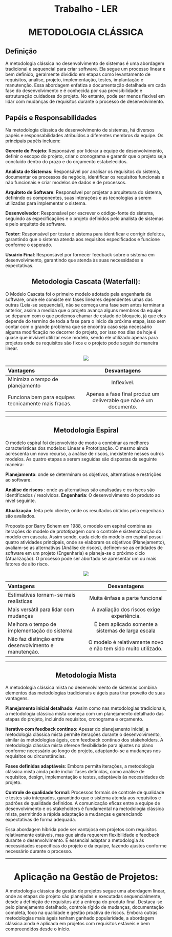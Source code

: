 # <center> Trabalho - LER </center>
# <center> METODOLOGIA CLÁSSICA </center>
## Definição 

  A metodologia clássica no desenvolvimento de sistemas é uma abordagem tradicional e sequencial para criar software. Ela segue um processo linear e bem definido, geralmente dividido em etapas como levantamento de requisitos, análise, projeto, implementação, testes, implantação e manutenção. Essa abordagem enfatiza a documentação detalhada em cada fase do desenvolvimento e é conhecida por sua previsibilidade e estruturação cuidadosa do projeto. No entanto, pode ser menos flexível em lidar com mudanças de requisitos durante o processo de desenvolvimento.

## Papéis e Responsabilidades

 Na metodologia clássica de desenvolvimento de sistemas, há diversos papéis e responsabilidades atribuídos a diferentes membros da equipe. Os principais papéis incluem:

**Gerente de Projeto**: Responsável por liderar a equipe de desenvolvimento, definir o escopo do projeto, criar o cronograma e garantir que o projeto seja concluído dentro do prazo e do orçamento estabelecidos.

**Analista de Sistemas**: Responsável por analisar os requisitos do sistema, documentar os processos de negócio, identificar os requisitos funcionais e não funcionais e criar modelos de dados e de processos.

**Arquiteto de Software**: Responsável por projetar a arquitetura do sistema, definindo os componentes, suas interações e as tecnologias a serem utilizadas para implementar o sistema.

**Desenvolvedor**: Responsável por escrever o código-fonte do sistema, seguindo as especificações e o projeto definidos pelo analista de sistemas e pelo arquiteto de software.

**Tester**: Responsável por testar o sistema para identificar e corrigir defeitos, garantindo que o sistema atenda aos requisitos especificados e funcione conforme o esperado.

**Usuário Final**: Responsável por fornecer feedback sobre o sistema em desenvolvimento, garantindo que atenda às suas necessidades e expectativas.

## <center> Metodologia Cascata (Waterfall):</center>

O Modelo Cascata foi o primeiro modelo adotado pela engenharia de software, onde ele consiste em fases lineares dependentes umas das outras (Leia-se sequencial), não se começa uma fase sem antes terminar a anterior, assim a medida que o projeto avança alguns membros da equipe se deparam com o que podemos chamar de estado de bloqueio, já que eles depende do termino de toda a fase para o inicio da próxima etapa, isso sem contar com o grande problema que se encontra caso seja necessário alguma modificação no decorrer do projeto, por isso nos dias de hoje é quase que inviável utilizar esse modelo, sendo ele utilizado apenas para projetos onde os requisitos são fixos e o projeto pode seguir de maneira linear.

<div align="center">
<img src = https://2.bp.blogspot.com/-e2uSJsjYyrE/UYjt7Q43BlI/AAAAAAAAAAc/S167c3aNIk0/s320/modeloemcascata1.jpg>
</div>


| Vantagens | Desvantagens 
| :------------------ | :----------: |
| Minimiza o tempo de planejamento|Inflexível.|
|Funciona bem para equipes tecnicamente mais fracas. |Apenas a fase final produz um deliverable que não é um documento.|

_____________________________________________________________

## <center> Metodologia Espiral </center>
O modelo espiral foi desenvolvido de modo a combinar as melhores características dos modelos: Linear e Prototipação. O mesmo ainda acrescenta um novo recurso, a análise de riscos, inexistente nesses outros modelos. As quatro etapas a serem seguidas são dispostas da seguinte maneira:

**Planejamento**: onde se determinam os objetivos, alternativas e restrições ao software.

**Análise de riscos** : onde as alternativas são analisadas e os riscos são identificados  / resolvidos.
**Engenharia**: O desenvolvimento do produto ao nível seguinte.

**Atualização**: feita pelo cliente, onde os resultados obtidos pela engenharia são avaliados.

Proposto por Barry Bohem em 1988, o modelo em espiral combina as iterações do modelo de prototipagem com o controle e sistematização do modelo em cascata. Assim sendo, cada ciclo do modelo em espiral possui quatro atividades principais, onde se elaboram os objetivos (Planejamento), avaliam-se as alternativas (Análise de riscos), definem-se as entidades de software em um projeto (Engenharia) e planeja-se o próximo ciclo (Atualização). O processo pode ser abortado se apresentar um ou mais fatores de alto risco.

<div align="center">
<img src = https://1.bp.blogspot.com/-P5FeKl0_y-4/UZTiAH6t4JI/AAAAAAAAACs/ZpDrqqCUl3g/s320/modeloespiral.JPG>
</div>

| Vantagens | Desvantagens 
| :------------------ | :----------: |
| Estimativas tornam-se mais realísticas|Muita ênfase a parte funcional|
|Mais versátil para lidar com mudanças |A avaliação dos riscos exige experiência.|
|Melhora o tempo de implementação do sistema| É bem aplicado somente a sistemas de larga escala|
|Não faz distinção entre desenvolvimento e manutenção.| O modelo é relativamente novo e não tem sido muito utilizado.|

____________________________________________________________

## <center>Metodologia Mista</center>

 A metodologia clássica mista no desenvolvimento de sistemas combina elementos das metodologias tradicionais e ágeis para tirar proveito de suas vantagens.

**Planejamento inicial detalhado**: Assim como nas metodologias tradicionais, a metodologia clássica mista começa com um planejamento detalhado das etapas do projeto, incluindo requisitos, cronograma e orçamento.

**Iterativo com feedback contínuo**: Apesar do planejamento inicial, a metodologia clássica mista permite iterações durante o desenvolvimento, similar às metodologias ágeis, com feedback contínuo dos stakeholders. A metodologia clássica mista oferece flexibilidade para ajustes no plano conforme necessário ao longo do projeto, adaptando-se a mudanças nos requisitos ou circunstâncias.

**Fases definidas adaptáveis**: Embora permita iterações, a metodologia clássica mista ainda pode incluir fases definidas, como análise de requisitos, design, implementação e testes, adaptáveis às necessidades do projeto.

**Controle de qualidade formal**: Processos formais de controle de qualidade e testes são integrados, garantindo que o sistema atenda aos requisitos e padrões de qualidade definidos. A comunicação eficaz entre a equipe de desenvolvimento e os stakeholders é fundamental na metodologia clássica mista, permitindo a rápida adaptação a mudanças e gerenciando expectativas de forma adequada.

Essa abordagem híbrida pode ser vantajosa em projetos com requisitos relativamente estáveis, mas que ainda requerem flexibilidade e feedback durante o desenvolvimento. É essencial adaptar a metodologia às necessidades específicas do projeto e da equipe, fazendo ajustes conforme necessário durante o processo.

___

# <center> Aplicação na Gestão de Projetos: </center>



A metodologia clássica de gestão de projetos segue uma abordagem linear, onde as etapas do projeto são planejadas e executadas sequencialmente, desde a definição de requisitos até a entrega do produto final. Destaca-se pelo planejamento detalhado, controle rígido de mudanças, documentação completa, foco na qualidade e gestão proativa de riscos. Embora outras metodologias mais ágeis tenham ganhado popularidade, a abordagem clássica ainda é aplicada em projetos com requisitos estáveis e bem compreendidos desde o início.

